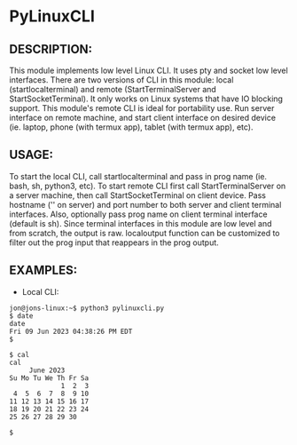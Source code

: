 # PyLinuxCLI

DESCRIPTION:
-----------

This module implements low level Linux CLI. It uses pty and socket low level interfaces. There are two versions of CLI in this module: 
local (startlocalterminal) and remote (StartTerminalServer and StartSocketTerminal). It only works on Linux systems that have IO 
blocking support. 
This module's remote CLI is ideal for portability use. Run server interface on remote machine, and start client interface on desired 
device (ie. laptop, phone (with termux app), tablet (with termux app), etc).


USAGE:
-----

To start the local CLI, call startlocalterminal and pass in prog name (ie. bash, sh, python3, etc). To start remote CLI first call 
StartTerminalServer on a server machine, then call StartSocketTerminal on client device. Pass hostname ('' on server) and port number 
to both server and client terminal interfaces. Also, optionally pass prog name on client terminal interface (default is sh). 
Since terminal interfaces in this module are low level and from scratch, the output is raw. localoutput function can be customized to 
filter out the prog input that reappears in the prog output.


EXAMPLES:
--------
- Local CLI:

```
jon@jons-linux:~$ python3 pylinuxcli.py
$ date
date
Fri 09 Jun 2023 04:38:26 PM EDT
$ 

$ cal 
cal 
     June 2023        
Su Mo Tu We Th Fr Sa  
             1  2  3  
 4  5  6  7  8  9 10  
11 12 13 14 15 16 17  
18 19 20 21 22 23 24  
25 26 27 28 29 30     
                      
$        
```
